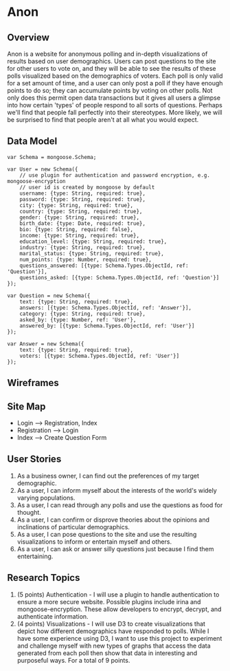 # Anon

## Overview
Anon is a website for anonymous polling and in-depth visualizations of results based on user demographics. Users can post questions to the site for other users to vote on, and they will be able to see the results of these polls visualized based on the demographics of voters. Each poll is only valid for a set amount of time, and a user can only post a poll if they have enough points to do so; they can accumulate points by voting on other polls. Not only does this permit open data transactions but it gives all users a glimpse into how certain 'types' of people respond to all sorts of questions. Perhaps we'll find that people fall perfectly into their stereotypes. More likely, we will be surprised to find that people aren't at all what you would expect.

## Data Model

```
var Schema = mongoose.Schema;

var User = new Schema({
	// use plugin for authentication and password encryption, e.g. mongoose-encryption
	// user id is created by mongoose by default
	username: {type: String, required: true},
	password: {type: String, required: true},
	city: {type: String, required: true},
	country: {type: String, required: true},
	gender: {type: String, required: true},
	birth_date: {type: Date, required: true},
	bio: {type: String, required: false},
	income: {type: String, required: true},
	education_level: {type: String, required: true},
	industry: {type: String, required: true},
	marital_status: {type: String, required: true},
	num_points: {type: Number, required: true},
	questions_answered: [{type: Schema.Types.ObjectId, ref: 'Question'}],
	questions_asked: [{type: Schema.Types.ObjectId, ref: 'Question'}]
});

var Question = new Schema({
	text: {type: String, required: true},
	answers: [{type: Schema.Types.ObjectId, ref: 'Answer'}],
	category: {type: String, required: true},
	asked_by: {type: Number, ref: 'User'},
	answered_by: [{type: Schema.Types.ObjectId, ref: 'User'}]
});

var Answer = new Schema({
	text: {type: String, required: true},
	voters: [{type: Schema.Types.ObjectId, ref: 'User'}]
});

```

## Wireframes

## Site Map
* Login --> Registration, Index
* Registration --> Login
* Index --> Create Question Form

## User Stories
1. As a business owner, I can find out the preferences of my target demographic. 
2. As a user, I can inform myself about the interests of the world's widely varying populations.
3. As a user, I can read through any polls and use the questions as food for thought.
4. As a user, I can confirm or disprove theories about the opinions and inclinations of particular demographics.
5. As a user, I can pose questions to the site and use the resulting visualizations to inform or entertain myself and others.
7. As a user, I can ask or answer silly questions just because I find them entertaining.

## Research Topics
1. (5 points) Authentication - I will use a plugin to handle authentication to ensure a more secure website. Possible plugins include irina and mongoose-encryption. These allow developers to encrypt, decrypt, and authenticate information.
2. (4 points) Visualizations - I will use D3 to create visualizations that depict how different demographics have responded to polls. While I have some experience using D3, I want to use this project to experiment and challenge myself with new types of graphs that access the data generated from each poll then show that data in interesting and purposeful ways.
For a total of 9 points.

